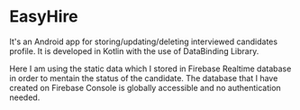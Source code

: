 # EasyHire
It's an Android app for storing/updating/deleting interviewed candidates profile. It is developed in Kotlin with the use of DataBinding Library.

Here I am using the static data which I stored in Firebase Realtime database in order to mentain the status of the candidate.
The database that I have created on Firebase Console is globally accessible and no authentication needed.
